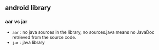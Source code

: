 ## android library
### aar vs jar
- `aar` : no java sources in the library, no sources.java means no JavaDoc retrieved from the source code.
- `jar` : java library